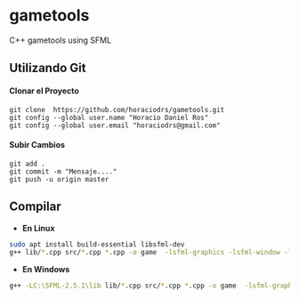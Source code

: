 # gametools
C++ gametools using SFML

## **Utilizando Git**

#### **Clonar el Proyecto**
```git
git clone  https://github.com/horaciodrs/gametools.git
git config --global user.name "Horacio Daniel Ros"
git config --global user.email "horaciodrs@gmail.com"
```
 
#### **Subir Cambios**
```git
git add .
git commit -m "Mensaje...."
git push -u origin master
```

## **Compilar**
	
- **En Linux**
```sh
sudo apt install build-essential libsfml-dev
g++ lib/*.cpp src/*.cpp *.cpp -o game  -lsfml-graphics -lsfml-window -lsfml-system -lsfml-audio
```
- **En Windows**
 ```sh
 g++ -LC:\SFML-2.5.1\lib lib/*.cpp src/*.cpp *.cpp -o game  -lsfml-graphics -lsfml-window -lsfml-system -lsfml-audio
 ```